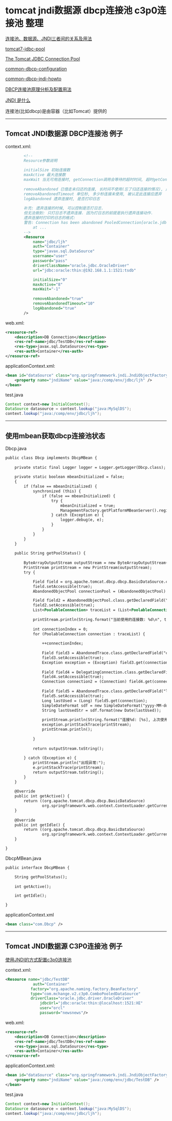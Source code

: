 # tomcat jndi数据源 dbcp连接池 c3p0连接池 整理



[连接池、数据源、JNDI三者间的关系及用法](http://www.cnblogs.com/fifiyong/p/6026230.html)

[tomcat7-jdbc-pool](https://tomcat.apache.org/tomcat-7.0-doc/jdbc-pool.html)

[The Tomcat JDBC Connection Pool](http://tomcat.apache.org/tomcat-7.0-doc/jdbc-pool.html#Attributes)

[common-dbcp-configuration](http://commons.apache.org/proper/commons-dbcp/configuration.html)

[common-dbcp-jndi-howto](http://commons.apache.org/proper/commons-dbcp/guide/jndi-howto.html)

[DBCP连接池原理分析及配置用法](http://www.cnblogs.com/duanxz/p/3668614.html)

[JNDI 是什么](http://blog.csdn.net/zhaosg198312/article/details/3979435)




连接池(比如dbcp)是由容器（比如Tomcat）提供的



-----



## Tomcat JNDI数据源 DBCP连接池 例子

context.xml:

```xml
		<!-- 
		Resource参数说明
		
		initialSize 初始连接数
		maxActive 最大连接数
		maxWait 当无可用连接时, getConnection调用会等待的超时时间, 超时getConnection抛异常
		
		removeAbandoned 已借走未归还的连接, 长时间不使用(忘了归还连接的情况), 是否被遗弃. 遗弃是说连接池把此连接从池中删掉(删时会关连接)
		removeAbandonedTimeout 单位秒, 多少秒连接未使用, 被认定此连接应遗弃
		logAbandoned 遗弃连接时, 是否打印日志
		
		补充: 遗弃连接的时候, 可以控制是否打日志.
		但无法做到: 只打日志不遗弃连接. 因为打日志的前提是执行遗弃连接动作.
		遗弃连接时打印的日志的格式: 
		警告: Connection has been abandoned PooledConnection[oracle.jdbc.driver.T4CConnection@e785a]:java.lang.Exception
			at ...
		-->
    	<Resource
			name="jdbc/ljh"
			auth="Container"
			type="javax.sql.DataSource"
			username="user"
			password="pass"
			driverClassName="oracle.jdbc.OracleDriver"
			url="jdbc:oracle:thin:@192.168.1.1:1521:tsdb"

			initialSize="0"
			maxActive="8"
			maxWait="-1"
			
			removeAbandoned="true"
			removeAbandonedTimeout="10"
			logAbandoned="true"
		/>
```


web.xml:

```xml
<resource-ref>  
    <description>DB Connection</description>  
    <res-ref-name>jdbc/TestDB</res-ref-name>  
    <res-type>javax.sql.DataSource</res-type>  
    <res-auth>Container</res-auth>  
</resource-ref>  
```

applicationContext.xml:

```xml
<bean id="dataSource" class="org.springframework.jndi.JndiObjectFactoryBean">  
    <property name="jndiName" value="java:/comp/env/jdbc/ljh" />  
</bean>
```

test.java

```java
Context context=new InitialContext();
DataSource datasource = context.lookup("java:MySqlDS");
context.lookup("java:/comp/env/jdbc/ljh");
```


-------



## 使用mbean获取dbcp连接池状态


Dbcp.java

```xml
public class Dbcp implements DbcpMBean {
	
	private static final Logger logger = Logger.getLogger(Dbcp.class);
	
	private static boolean mbeanInitialized = false;
	{
		if (false == mbeanInitialized) {
			synchronized (this) {
				if (false == mbeanInitialized) {
					try {
						mbeanInitialized = true;
						ManagementFactory.getPlatformMBeanServer().registerMBean(new Dbcp(), new ObjectName("com.cvicse.ts.mbeans:Dbcp=Dbcp"));
					} catch (Exception e) {
						logger.debug(e, e);
					}
				}
			}
		}
	}
	
	public String getPoolStatus() {
		
		ByteArrayOutputStream outputStream = new ByteArrayOutputStream();
		PrintStream printStream = new PrintStream(outputStream);
		try {

			Field field = org.apache.tomcat.dbcp.dbcp.BasicDataSource.class.getDeclaredField("connectionPool");
			field.setAccessible(true);
			AbandonedObjectPool connectionPool = (AbandonedObjectPool) field.get(org.springframework.web.context.ContextLoader.getCurrentWebApplicationContext().getBean("dataSource"));

			Field field2 = AbandonedObjectPool.class.getDeclaredField("trace");
			field2.setAccessible(true);
			List<PoolableConnection> traceList = (List<PoolableConnection>) field2.get(connectionPool);
			
			printStream.println(String.format("当前使用的连接数: %d\n", traceList.size()));
			
			int connectionIndex = 0;
			for (PoolableConnection connection : traceList) {
				
				++connectionIndex;
				
				Field field3 = AbandonedTrace.class.getDeclaredField("createdBy");
				field3.setAccessible(true);
				Exception exception = (Exception) field3.get(connection);
				
				Field field4 = DelegatingConnection.class.getDeclaredField("_conn");
				field4.setAccessible(true);
				Connection connection2 = (Connection) field4.get(connection);
				
				Field field5 = AbandonedTrace.class.getDeclaredField("lastUsed");
				field5.setAccessible(true);
				Long lastUsed = (Long) field5.get(connection);
				SimpleDateFormat sdf = new SimpleDateFormat("yyyy-MM-dd HH:mm:ss");
				String lastUsedStr = sdf.format(new Date(lastUsed));
				
				printStream.println(String.format("连接%d: [%s], 上次使用时间: [%s]", connectionIndex, connection2.toString(), lastUsedStr));
				exception.printStackTrace(printStream);
				printStream.println();
				
			}
			
			return outputStream.toString();
			
		} catch (Exception e) {
			printStream.println("出现异常:");
			e.printStackTrace(printStream);
			return outputStream.toString();
		}
	}
	
	@Override
	public int getActive() {
		return ((org.apache.tomcat.dbcp.dbcp.BasicDataSource)
				org.springframework.web.context.ContextLoader.getCurrentWebApplicationContext().getBean("dataSource")).getNumActive();
	}
	
	@Override
	public int getIdle() {
		return ((org.apache.tomcat.dbcp.dbcp.BasicDataSource)
				org.springframework.web.context.ContextLoader.getCurrentWebApplicationContext().getBean("dataSource")).getNumIdle();
	}

}
```

DbcpMBean.java

```xml
public interface DbcpMBean {

	String getPoolStatus();
	
	int getActive();

	int getIdle();

}
```

applicationContext.xml

```xml
<bean class="com.Dbcp" />
```





-----------





## Tomcat JNDI数据源 C3P0连接池 例子

[使用JNDI的方式配置c3p0连接池](http://blog.csdn.net/liangwenmail/article/details/47955945)

context.xml:

```xml
<Resource name="jdbc/TestDB"   
            auth="Container"   
           factory="org.apache.naming.factory.BeanFactory"  
           type="com.mchange.v2.c3p0.ComboPooledDataSource"  
           driverClass="oracle.jdbc.driver.OracleDriver"  
               jdbcUrl="jdbc:oracle:thin:@localhost:1521:XE"  
               user="orcl"  
               password="newsnews"/>  
```

web.xml:

```xml
<resource-ref>  
    <description>DB Connection</description>  
    <res-ref-name>jdbc/TestDB</res-ref-name>  
    <res-type>javax.sql.DataSource</res-type>  
    <res-auth>Container</res-auth>  
</resource-ref>  
```

applicationContext.xml:

```xml
<bean id="dataSource" class="org.springframework.jndi.JndiObjectFactoryBean">  
    <property name="jndiName" value="java:/comp/env/jdbc/TestDB" />  
</bean>
```


test.java

```java
Context context=new InitialContext();
DataSource datasource = context.lookup("java:MySqlDS");
context.lookup("java:/comp/env/jdbc/ljh");
```



